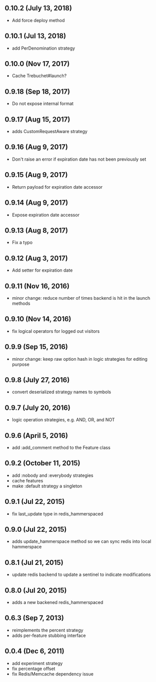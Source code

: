 ## 0.10.2 (July 13, 2018)
  - Add force deploy method

## 0.10.1 (Jul 13, 2018)
 - add PerDenomination strategy

## 0.10.0 (Nov 17, 2017)
  - Cache Trebuchet#launch?

## 0.9.18 (Sep 18, 2017)
  - Do not expose internal format

## 0.9.17 (Aug 15, 2017)
  - adds CustomRequestAware strategy

## 0.9.16 (Aug 9, 2017)
  - Don't raise an error if expiration date has not been previously set

## 0.9.15 (Aug 9, 2017)
  - Return payload for expiration date accessor

## 0.9.14 (Aug 9, 2017)
  - Expose expiration date accessor

## 0.9.13 (Aug 8, 2017)
  - Fix a typo

## 0.9.12 (Aug 3, 2017)
  - Add setter for expiration date

## 0.9.11 (Nov 16, 2016)
  - minor change: reduce number of times backend is hit in the launch methods

## 0.9.10 (Nov 14, 2016)
  - fix logical operators for logged out visitors

## 0.9.9 (Sep 15, 2016)
  - minor change: keep raw option hash in logic strategies for editing purpose

## 0.9.8 (July 27, 2016)
  - convert deserialized strategy names to symbols

## 0.9.7 (July 20, 2016)
  - logic operation strategies, e.g. AND, OR, and NOT

## 0.9.6 (April 5, 2016)
  - add :add_comment method to the Feature class

## 0.9.2 (October 11, 2015)
  - add :nobody and :everybody strategies
  - cache features
  - make :default strategy a singleton

## 0.9.1 (Jul 22, 2015)
  - fix last_update type in redis_hammerspaced

## 0.9.0 (Jul 22, 2015)
  - adds update_hammerspace method so we can sync redis into local hammerspace

## 0.8.1 (Jul 21, 2015)
  - update redis backend to update a sentinel to indicate modifications

## 0.8.0 (Jul 20, 2015)
  - adds a new backened redis_hammerspaced

## 0.6.3 (Sep 7, 2013)
  - reimplements the percent strategy
  - adds per-feature stubbing interface

## 0.0.4 (Dec 6, 2011)
  - add experiment strategy
  - fix percentage offset
  - fix Redis/Memcache dependency issue
